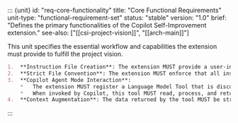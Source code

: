 ::: {unit}
id: "req-core-functionality"
title: "Core Functional Requirements"
unit-type: "functional-requirement-set"
status: "stable"
version: "1.0"
brief: "Defines the primary functionalities of the Copilot Self-Improvement extension."
see-also: ["[[csi-project-vision]]", "[[arch-main]]"]

This unit specifies the essential workflow and capabilities the extension must provide to fulfill the project vision.

```markdown
1.  **Instruction File Creation**: The extension MUST provide a user-invokable command to create a new, templated instruction file.
2.  **Strict File Convention**: The extension MUST enforce that all instruction files are named `[name].selfImprovement.instructions.md` and are located within the `{workspaceRoot}/.github/instructions/` directory. The extension must create this directory if it doesn't exist.
3.  **Copilot Agent Mode Interaction**:
    *   The extension MUST register a Language Model Tool that is discoverable by GitHub Copilot Agent Mode.
    *   When invoked by Copilot, this tool MUST read, process, and return the content of all relevant and active `.selfImprovement.instructions.md` files.
4.  **Context Augmentation**: The data returned by the tool MUST be structured to augment Copilot's context, leading to generated outputs (code, explanations, etc.) that are more closely aligned with the project-specific directives.
```
:::